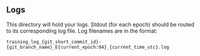 ## Logs

This directory will hold your logs. Stdout (for each epoch) should be routed to its corresponding log file.
Log filenames are in the format:

```training_log_{git_short_commit_id}-{git_branch_name}_E{current_epoch:04}_{current_time_utc}.log```